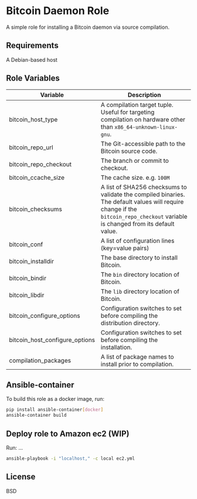 Bitcoin Daemon Role
=========

A simple role for installing a Bitcoin daemon via source compilation. 

Requirements
------------

A Debian-based host

Role Variables
--------------

| Variable | Description |
|----------|-------------|
| bitcoin_host_type | A compilation target tuple. Useful for targeting compilation on hardware other than `x86_64-unknown-linux-gnu`. |
| bitcoin_repo_url | The Git-accessible path to the Bitcoin source code. | 
| bitcoin_repo_checkout | The branch or commit to checkout. | 
| bitcoin_ccache_size | The cache size. e.g. `100M` |
| bitcoin_checksums | A list of SHA256 checksums to validate the compiled binaries. The default values will require change if the `bitcoin_repo_checkout` variable is changed from its default value. |
| bitcoin_conf | A list of configuration lines (key=value pairs) |
| bitcoin_installdir | The base directory to install Bitcoin. |
| bitcoin_bindir | The `bin` directory location of Bitcoin. |
| bitcoin_libdir | The `lib` directory location of Bitcoin. |
| bitcoin_configure_options | Configuration switches to set before compiling the distribution directory. |
| bitcoin_host_configure_options | Configuration switches to set before compiling the installation. |
| compilation_packages | A list of package names to install prior to compilation. |


Ansible-container
-----------------

To build this role as a docker image, run:

```bash
pip install ansible-container[docker]
ansible-container build
```

Deploy role to Amazon ec2 (WIP)
-------------------------

Run: ...

```bash
ansible-playbook -i "localhost," -c local ec2.yml
```

License
-------

BSD

